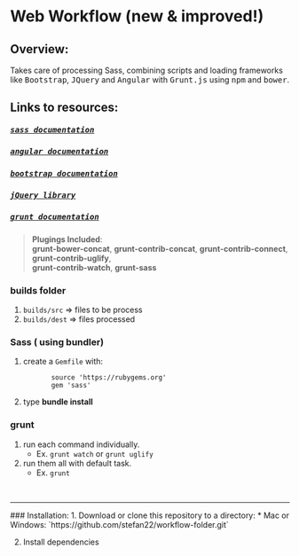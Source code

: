 Web Workflow (new & improved!)
=============================

Overview:
---------

  Takes care of processing Sass, combining scripts and loading frameworks like <kbd>Bootstrap</kbd>, <kbd>JQuery</kbd>
  and <kbd>Angular</kbd> with <kbd>Grunt.js</kbd> using <kbd>npm</kbd> and <kbd>bower</kbd>.

  
   
## Links to resources:
  
#####  <kbd>[sass documentation](http://sass-lang.com/)</kbd>
#####  <kbd>[angular documentation](https://angularjs.org/)</kbd>
#####  <kbd>[bootstrap documentation](http://getbootstrap.com/)</kbd>
#####  <kbd>[jQuery library](https://jquery.com/)</kbd>
#####  <kbd>[grunt documentation](http://http://gruntjs.com/)</kbd>

> __Plugings Included__:     
> __grunt-bower-concat__, __grunt-contrib-concat__, __grunt-contrib-connect__, __grunt-contrib-uglify__,             
> __grunt-contrib-watch__, __grunt-sass__

### builds folder

1. `builds/src`  => files to be process
2. `builds/dest` => files processed

### Sass ( using bundler)

1. create a `Gemfile` with:          
    ```   
           source 'https://rubygems.org'            
           gem 'sass'        
    ```
2. type __bundle install__    

### grunt

1. run each command individually.              
    *  Ex. `grunt watch` or `grunt uglify`         
2. run them all with default task.             
    *  Ex. `grunt`       

 
<br />
<hr />
### Installation:  
1. Download or clone this repository to a directory:
      * Mac or Windows: `https://github.com/stefan22/workflow-folder.git`
     
2. Install dependencies


